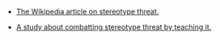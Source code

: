 * [The Wikipedia article on stereotype threat.](https://en.wikipedia.org/wiki/Stereotype_threat)



* [A study about combatting stereotype threat by teaching it.](https://drive.google.com/file/d/1YVjaoKZAHOTDgnDUSsKWPj3-4RX-HaCk/view)